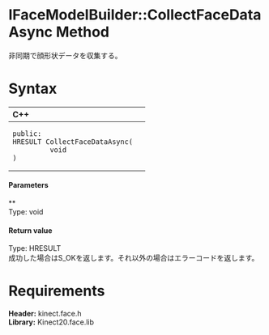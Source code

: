 IFaceModelBuilder::CollectFaceDataAsync Method  
==============================================  

非同期で顔形状データを収集する。 <span id="syntaxSection"></span>

Syntax  
======  

<table>
<colgroup>
<col width="100%" />
</colgroup>
<thead>
<tr class="header">
<th align="left">C++</th>
</tr>
</thead>
<tbody>
<tr class="odd">
<td align="left"><pre><code>public:  
HRESULT CollectFaceDataAsync(  
         void  
)</code></pre></td>
</tr>
</tbody>
</table>

<span id="ID4EG"></span>
#### Parameters  

**    
Type: void  
  

<span id="ID4EP"></span>
#### Return value  

Type: HRESULT  
成功した場合はS\_OKを返します。それ以外の場合はエラーコードを返します。  

<span id="requirements"></span>

Requirements  
============  

**Header:** kinect.face.h  
**Library:** Kinect20.face.lib  



<!--Please do not edit the data in the comment block below.-->
<!--
TOCTitle : CollectFaceDataAsync Method
RLTitle : IFaceModelBuilder::CollectFaceDataAsync Method
KeywordK : CollectFaceDataAsync method
KeywordK : IFaceModelBuilder::CollectFaceDataAsync method
KeywordF : IFaceModelBuilder::CollectFaceDataAsync
KeywordF : CollectFaceDataAsync
KeywordF : Microsoft.Kinect.face.IFaceModelBuilder.CollectFaceDataAsync(void)
KeywordA : M:Microsoft.Kinect.face.IFaceModelBuilder.CollectFaceDataAsync(void)
AssetID : M:Microsoft.Kinect.face.IFaceModelBuilder.CollectFaceDataAsync(void)
Locale : en-us
CommunityContent : 1
APIType : Managed
APILocation : 
APIName : Microsoft.Kinect.face.IFaceModelBuilder::CollectFaceDataAsync
TargetOS : Windows
TopicType : kbSyntax
DevLang : C++
DocSet : K4Wv2
ProjType : K4Wv2Proj
Technology : Kinect for Windows
Product : Kinect for Windows SDK v2
productversion : 20
-->
